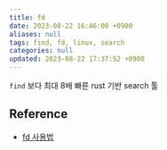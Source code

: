 ```yaml
---
title: fd
date: 2023-08-22 16:46:00 +0900
aliases: null
tags: find, fd, linux, search
categories: null
updated: 2023-08-22 17:37:52 +0900
---
```


`find` 보다 최대 8배 빠른 rust 기반 search 툴

## Reference

- [fd 사용법](https://inpa.tistory.com/entry/Modern-Linux-%F0%9F%90%A7-fd-%EB%AA%85%EB%A0%B9%EC%96%B4-%EC%82%AC%EC%9A%A9%EB%B2%95-find-%EB%8C%80%EC%8B%A0-%EC%9D%B4%EA%B1%B0-%EC%93%B0%EC%9E%90)
